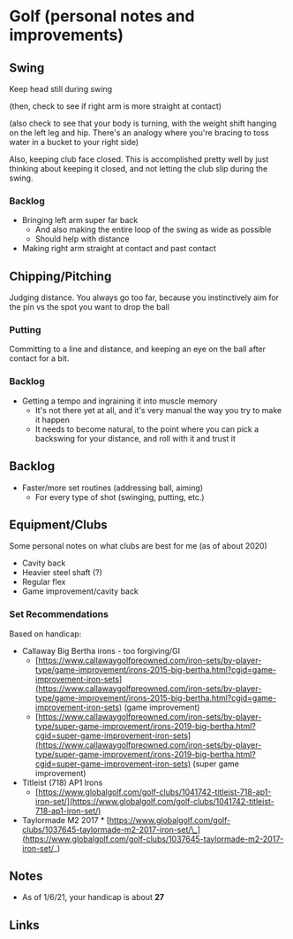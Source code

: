 # Golf (personal notes and improvements)

## Swing

Keep head still during swing

(then, check to see if right arm is more straight at contact)

(also check to see that your body is turning, with the weight shift hanging on the left leg and hip. There's an analogy where you're bracing to toss water in a bucket to your right side)

Also, keeping club face closed. This is accomplished pretty well by just thinking about keeping it closed, and not letting the club slip during the swing.

### Backlog

- Bringing left arm super far back
  - And also making the entire loop of the swing as wide as possible
  - Should help with distance
- Making right arm straight at contact and past contact

## Chipping/Pitching

Judging distance. You always go too far, because you instinctively aim for the pin vs the spot you want to drop the ball

### Putting

Committing to a line and distance, and keeping an eye on the ball after contact for a bit.

### Backlog

- Getting a tempo and ingraining it into muscle memory
  - It's not there yet at all, and it's very manual the way you try to make it happen
  - It needs to become natural, to the point where you can pick a backswing for your distance, and roll with it and trust it

## Backlog

- Faster/more set routines (addressing ball, aiming)
  - For every type of shot (swinging, putting, etc.)

## Equipment/Clubs

Some personal notes on what clubs are best for me (as of about 2020)

- Cavity back
- Heavier steel shaft (?)
- Regular flex
- Game improvement/cavity back

### Set Recommendations

Based on handicap:

- Callaway Big Bertha irons - too forgiving/GI
  - [https://www.callawaygolfpreowned.com/iron-sets/by-player-type/game-improvement/irons-2015-big-bertha.html?cgid=game-improvement-iron-sets](https://www.callawaygolfpreowned.com/iron-sets/by-player-type/game-improvement/irons-2015-big-bertha.html?cgid=game-improvement-iron-sets) (game improvement)
  - [https://www.callawaygolfpreowned.com/iron-sets/by-player-type/super-game-improvement/irons-2019-big-bertha.html?cgid=super-game-improvement-iron-sets](https://www.callawaygolfpreowned.com/iron-sets/by-player-type/super-game-improvement/irons-2019-big-bertha.html?cgid=super-game-improvement-iron-sets) (super game improvement)
- Titleist (718) AP1 Irons
  - [https://www.globalgolf.com/golf-clubs/1041742-titleist-718-ap1-iron-set/](https://www.globalgolf.com/golf-clubs/1041742-titleist-718-ap1-iron-set/)
- Taylormade M2 2017 \* [https://www.globalgolf.com/golf-clubs/1037645-taylormade-m2-2017-iron-set/\_](https://www.globalgolf.com/golf-clubs/1037645-taylormade-m2-2017-iron-set/_)

## Notes

- As of 1/6/21, your handicap is about **27**

## Links
